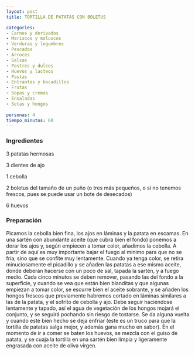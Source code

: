 ```yaml
---
layout: post
title: TORTILLA DE PATATAS CON BOLETUS

categories:
- Carnes y derivados
- Mariscos y moluscos
- Verduras y legumbres
- Pescados
- Arroces
- Salsas
- Postres y dulces
- Huevos y lacteos
- Pastas
- Entrantes y bocadillos
- Frutas
- Sopas y cremas
- Ensaladas
- Setas y hongos
 
personas: 4 
tiempo_minutos: 60 
---
```

<h3>Ingredientes</h3>
3 patatas hermosas

3 dientes de ajo

1 cebolla

2 boletus del tamaño de un puño (o tres más pequeños, o si no tenemos frescos, pues se puede usar un bote de desecados)

6 huevos

<h3>Preparación</h3>
Picamos la cebolla bien fina, los ajos en láminas y la patata en escamas. En una sartén con abundante aceite (que cubra bien el fondo) ponemos a dorar los ajos y, según empiecen a tomar color, añadimos la cebolla. A partir de aquí es muy importante bajar el fuego al mínimo para que no se fría, sino que se confite muy lentamente. Cuando ya tenga color, se retira minuciosamente el picadillo y se añaden las patatas a ese mismo aceite, donde deberán hacerse con un poco de sal, tapada la sartén, y a fuego medio. Cada cinco minutos se deben remover, pasando las del fondo a la superficie, y cuando se vea que están bien blanditas y que algunas empiezan a tomar color, se escurre bien el aceite sobrante, y se añaden los hongos frescos que previamente habremos cortado en láminas similares a las de la patata, y el sofrito de cebolla y ajo. Debe seguir haciéndose lentamente y tapado, así el agua de vegetación de los hongos mojará el conjunto, y se seguirá pochando sin riesgo de tostarse. Se da alguna vuelta y cuando esté bien hecho se deja enfriar (este es un truco para que la tortilla de patatas salga mejor, y además gana mucho en sabor). En el momento de ir a comer se baten los huevos, se mezcla con el guiso de patata, y se cuaja la tortilla en una sartén bien limpia y ligeramente engrasada con aceite de oliva virgen.

